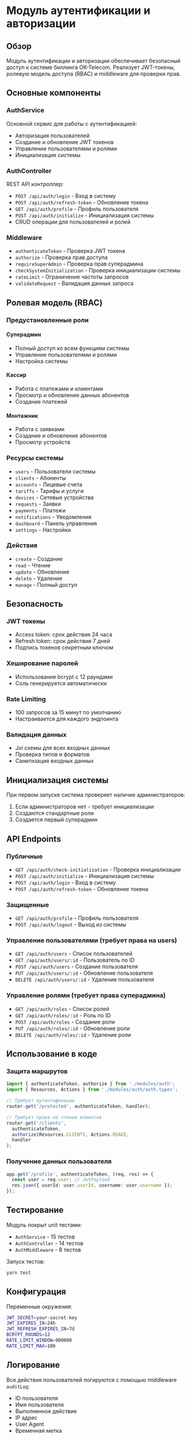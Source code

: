 # Модуль аутентификации и авторизации

## Обзор

Модуль аутентификации и авторизации обеспечивает безопасный доступ к системе биллинга OK-Telecom. Реализует JWT-токены, ролевую модель доступа (RBAC) и middleware для проверки прав.

## Основные компоненты

### AuthService
Основной сервис для работы с аутентификацией:
- Авторизация пользователей
- Создание и обновление JWT токенов
- Управление пользователями и ролями
- Инициализация системы

### AuthController
REST API контроллер:
- `POST /api/auth/login` - Вход в систему
- `POST /api/auth/refresh-token` - Обновление токена
- `GET /api/auth/profile` - Профиль пользователя
- `POST /api/auth/initialize` - Инициализация системы
- CRUD операции для пользователей и ролей

### Middleware
- `authenticateToken` - Проверка JWT токена
- `authorize` - Проверка прав доступа
- `requireSuperAdmin` - Проверка прав суперадмина
- `checkSystemInitialization` - Проверка инициализации системы
- `rateLimit` - Ограничение частоты запросов
- `validateRequest` - Валидация данных запроса

## Ролевая модель (RBAC)

### Предустановленные роли

#### Суперадмин
- Полный доступ ко всем функциям системы
- Управление пользователями и ролями
- Настройка системы

#### Кассир
- Работа с платежами и клиентами
- Просмотр и обновление данных абонентов
- Создание платежей

#### Монтажник
- Работа с заявками
- Создание и обновление абонентов
- Просмотр устройств

### Ресурсы системы
- `users` - Пользователи системы
- `clients` - Абоненты
- `accounts` - Лицевые счета
- `tariffs` - Тарифы и услуги
- `devices` - Сетевые устройства
- `requests` - Заявки
- `payments` - Платежи
- `notifications` - Уведомления
- `dashboard` - Панель управления
- `settings` - Настройки

### Действия
- `create` - Создание
- `read` - Чтение
- `update` - Обновление
- `delete` - Удаление
- `manage` - Полный доступ

## Безопасность

### JWT токены
- Access token: срок действия 24 часа
- Refresh token: срок действия 7 дней
- Подпись токенов секретным ключом

### Хеширование паролей
- Использование bcrypt с 12 раундами
- Соль генерируется автоматически

### Rate Limiting
- 100 запросов за 15 минут по умолчанию
- Настраивается для каждого эндпоинта

### Валидация данных
- Joi схемы для всех входных данных
- Проверка типов и форматов
- Санитизация входных данных

## Инициализация системы

При первом запуске система проверяет наличие администраторов:
1. Если администраторов нет - требует инициализации
2. Создаются стандартные роли
3. Создается первый суперадмин

## API Endpoints

### Публичные
- `GET /api/auth/check-initialization` - Проверка инициализации
- `POST /api/auth/initialize` - Инициализация системы
- `POST /api/auth/login` - Вход в систему
- `POST /api/auth/refresh-token` - Обновление токена

### Защищенные
- `GET /api/auth/profile` - Профиль пользователя
- `POST /api/auth/logout` - Выход из системы

### Управление пользователями (требует права на users)
- `GET /api/auth/users` - Список пользователей
- `GET /api/auth/users/:id` - Пользователь по ID
- `POST /api/auth/users` - Создание пользователя
- `PUT /api/auth/users/:id` - Обновление пользователя
- `DELETE /api/auth/users/:id` - Удаление пользователя

### Управление ролями (требует права суперадмина)
- `GET /api/auth/roles` - Список ролей
- `GET /api/auth/roles/:id` - Роль по ID
- `POST /api/auth/roles` - Создание роли
- `PUT /api/auth/roles/:id` - Обновление роли
- `DELETE /api/auth/roles/:id` - Удаление роли

## Использование в коде

### Защита маршрутов
```typescript
import { authenticateToken, authorize } from './modules/auth';
import { Resources, Actions } from './modules/auth/auth.types';

// Требует аутентификации
router.get('/protected', authenticateToken, handler);

// Требует права на чтение клиентов
router.get('/clients', 
  authenticateToken, 
  authorize(Resources.CLIENTS, Actions.READ), 
  handler
);
```

### Получение данных пользователя
```typescript
app.get('/profile', authenticateToken, (req, res) => {
  const user = req.user; // JwtPayload
  res.json({ userId: user.userId, username: user.username });
});
```

## Тестирование

Модуль покрыт unit тестами:
- `AuthService` - 15 тестов
- `AuthController` - 14 тестов  
- `AuthMiddleware` - 8 тестов

Запуск тестов:
```bash
yarn test
```

## Конфигурация

Переменные окружения:
```bash
JWT_SECRET=your-secret-key
JWT_EXPIRES_IN=24h
JWT_REFRESH_EXPIRES_IN=7d
BCRYPT_ROUNDS=12
RATE_LIMIT_WINDOW=900000
RATE_LIMIT_MAX=100
```

## Логирование

Все действия пользователей логируются с помощью middleware `auditLog`:
- ID пользователя
- Имя пользователя
- Выполненное действие
- IP адрес
- User Agent
- Временная метка